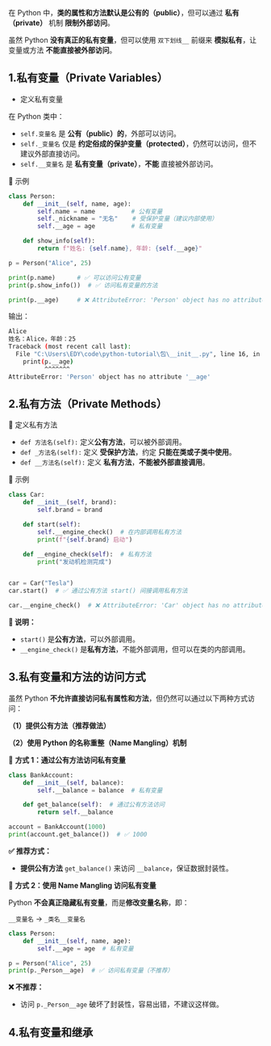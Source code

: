 在 Python 中，**类的属性和方法默认是公有的（public）**，但可以通过 **私有（private）** 机制 **限制外部访问**。

虽然 Python **没有真正的私有变量**，但可以使用 `双下划线__` 前缀来 **模拟私有**，让变量或方法 **不能直接被外部访问**。

## 1.私有变量（Private Variables）

- 定义私有变量

在 Python 类中：

- `self.变量名` 是 **公有（public）的**，外部可以访问。
- `self._变量名` 仅是 **约定俗成的保护变量（protected）**，仍然可以访问，但不建议外部直接访问。
- `self.__变量名` 是 **私有变量（private）**，**不能** 直接被外部访问。

🔸 示例

```python
class Person:
    def __init__(self, name, age):
        self.name = name          # 公有变量
        self._nickname = "无名"    # 受保护变量（建议内部使用）
        self.__age = age          # 私有变量

    def show_info(self):
        return f"姓名: {self.name}, 年龄: {self.__age}"

p = Person("Alice", 25)

print(p.name)      # ✅ 可以访问公有变量
print(p.show_info())  # ✅ 访问私有变量的方法

print(p.__age)     # ❌ AttributeError: 'Person' object has no attribute '__age'
```

输出：

```bash
Alice
姓名：Alice，年龄：25
Traceback (most recent call last):
  File "C:\Users\EDY\code\python-tutorial\包\__init__.py", line 16, in <module>
    print(p.__age)
          ^^^^^^^
AttributeError: 'Person' object has no attribute '__age'
```

## 2.私有方法（Private Methods）

🔹 定义私有方法

- `def 方法名(self):` 定义**公有方法**，可以被外部调用。
- `def _方法名(self):` 定义 **受保护方法**，约定 **只能在类或子类中使用**。
- `def __方法名(self):` 定义 **私有方法**，**不能被外部直接调用**。

🔸 示例

```python
class Car:
    def __init__(self, brand):
        self.brand = brand

    def start(self):
        self.__engine_check()  # 在内部调用私有方法
        print(f"{self.brand} 启动")

    def __engine_check(self):  # 私有方法
        print("发动机检测完成")


car = Car("Tesla")
car.start()  # ✅ 通过公有方法 start() 间接调用私有方法

car.__engine_check()  # ❌ AttributeError: 'Car' object has no attribute '__engine_check'
```

**🔹 说明：**

- `start()` 是**公有方法**，可以外部调用。
- `__engine_check()` 是**私有方法**，不能外部调用，但可以在类的内部调用。

## 3.私有变量和方法的访问方式

虽然 Python **不允许直接访问私有属性和方法**，但仍然可以通过以下两种方式访问：

**（1）提供公有方法（推荐做法）**

**（2）使用 Python 的名称重整（Name Mangling）机制**

🔹 **方式 1：通过公有方法访问私有变量**

```python
class BankAccount:
    def __init__(self, balance):
        self.__balance = balance  # 私有变量

    def get_balance(self):  # 通过公有方法访问
        return self.__balance

account = BankAccount(1000)
print(account.get_balance())  # ✅ 1000
```

**✅ 推荐方式：**

- **提供公有方法** `get_balance()` 来访问 `__balance`，保证数据封装性。

🔹 **方式 2：使用 Name Mangling 访问私有变量**

Python **不会真正隐藏私有变量**，而是**修改变量名称**，即：

`__变量名` → `_类名__变量名`

```python
class Person:
    def __init__(self, name, age):
        self.__age = age  # 私有变量

p = Person("Alice", 25)
print(p._Person__age)  # ✅ 访问私有变量（不推荐）
```

**❌ 不推荐：**

- 访问 `p._Person__age` 破坏了封装性，容易出错，不建议这样做。

## 4.私有变量和继承

